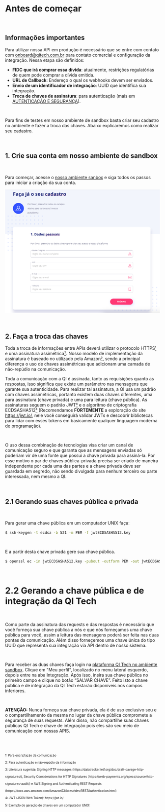 # Antes de começar
<br>

## Informações importantes

Para utilizar nossa API em produção é necessário que se entre com contato com [onboard@qitech.com.br](mailto:onboard@qitech.com.br) para contato comercial e configuração da integração. Nessa etapa são definidos:

- **FIDC que irá comprar essa dívida**: atualmente, restrições regulatórias de quem pode comprar a dívida emitida.
- **URL de Callback**: Endereço o qual os webhooks devem ser enviados.
- **Envio de um identificador de integração**: UUID que identifica sua integração.
- **Troca de chaves de assinatura**: para autenticação (mais em [AUTENTICAÇÃO E SEGURANÇA](?file=221)).

<br>

Para fins de testes em nosso ambiente de sandbox basta criar seu cadastro no ambiente e fazer a troca das chaves.
Abaixo explicaremos como realizar seu cadastro.

<br>

## 1. Crie sua conta em nosso ambiente de sandbox

<br>

Para começar, acesse o [nosso ambiente sanbox](https://sandbox.qitech.com.br/register) e siga todos os passos 
para iniciar a criação da sua conta.

![cadastro](cadastro.png)

<br>

## 2. Faça a troca das chaves

Toda a troca de informações entre APIs deverá utilizar o protocolo HTTPS[¹](#1) e uma assinatura  assimétrica[²](#2). Nosso modelo de implementação da assinatura é baseado no utilizado pela Amazon[³](#3), sendo a principal diferença o uso de chaves assimétricas que adicionam uma camada de não-repúdio na comunicação.
<br>

Toda a comunicação com a QI é assinada, tanto as requisições quanto as respostas, isso significa que existe um parâmetro nas mensagens que garante sua autenticidade. Para realizar tal assinatura, a QI usa um padrão com chaves assimétricas, portanto existem duas chaves diferentes, uma para assinatura (chave privada) e uma para leitura (chave pública). As assinaturas seguem o padrão JWT[⁴](#4) e o algoritmo de criptografia ECDSASHA512[⁵](#5) (Recomendamos **FORTEMENTE** a exploração do site https://jwt.io/, nele você conseguirá validar JWTs e descobrir bibliotecas para lidar com esses tokens em basicamente qualquer linguagem moderna de programação).

<br>

O uso dessa combinação de tecnologias visa criar um canal de comunicação seguro e que garanta que as mensagens enviadas só poderiam vir de uma fonte que possui a chave privada para assiná-la. Por esse motivo o par de chaves pública-privada precisa ser criado de maneira independente por cada uma das partes e a chave privada deve ser guardada em segredo, não sendo divulgada para nenhum terceiro ou parte interessada, nem mesmo a QI.

<br>

## 2.1 Gerando suas chaves pública e privada

<br>

Para gerar uma chave pública em um computador UNIX faça:

```bash
$ ssh-keygen -t ecdsa -b 521 -m PEM -f jwtECDSASHA512.key
```

<br>

E a partir desta chave privada gere sua chave pública.

```bash
$ openssl ec -in jwtECDSASHA512.key -pubout -outform PEM -out jwtECDSASHA512.key.pub
```

<br>

# 2.2 Gerando a chave pública e de integração da QI Tech

<br>

Como parte da assinatura das requests e das respostas é necessário que você forneça sua chave pública a nós e que nós forneçamos uma chave pública para você, assim a leitura das mensagens poderá ser feita nas duas pontas da comunicação. Além disso forneçemos uma chave única do tipo UUID que representa sua integração via API dentro de nosso sistema.

<br>

Para receber as duas chaves faça login na [plataforma QI Tech no ambiente sandbox](sandbox.qitech.app/). Clique em "Meu perfil", localizado no menu lateral esquerdo, depois entre na aba Integração. Após isso, insira sua chave pública no primeiro campo e clique no botão “SALVAR CHAVE”. Feito isto a chave pública e de integração da QI Tech estarão disponíveis nos campos inferiores.

<br>

**ATENÇÃO:** Nunca forneça sua chave privada, ela é de uso exclusivo seu e o compartilhamento da mesma no lugar da chave pública compromete a segurança de suas requests. Além disso, não compartilhe suas chaves públicas QI Tech e chave de integração pois eles são seu
meio de comunicação com nossas APIS.

<br>

<sub>
<sub>
<br>
1<a id=1></a>: Para encriptação da comunicação
<br>
2<a id=2></a>: Para autenticação e não-repúdio da informação
<br>
3<a id=3></a>: Literatura sugerida: Signing HTTP messages (https://datatracker.ietf.org/doc/draft-cavage-http-signatures/), Security Considerations for HTTP Signatures (https://web-payments.org/specs/source/http-signatures-audit/) e AWS Signing and Authenticating REST Requests (https://docs.aws.amazon.com/AmazonS3/latest/dev/RESTAuthentication.html)
<br>
4<a id=4></a>: JWT (JSON Web Token): https://jwt.io/
<br>
5<a id=5></a>: Exemplo de geração de chaves em um computador UNIX:
<br>
</sub>
</sub>


